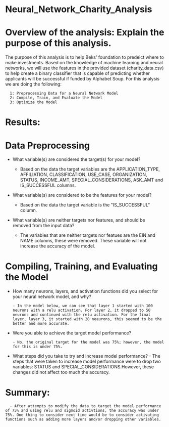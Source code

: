 # Neural_Network_Charity_Analysis

# Overview of the analysis: Explain the purpose of this analysis.

The purpose of this analysis is to help Beks' foundation to predeict where to make investments. Based on the knowledge of machine learning and neural networks, we will use the features in the provided dataset (charity_data.csv) to help create a binary classifier that is capable of predicting whether applicants will be successful if funded by Alphabet Soup. For this analysis we are doing the following: 

      1: Preprocessing Data for a Neural Network Model
      2: Compile, Train, and Evaluate the Model
      3: Optimize the Model


# Results: 
  # Data Preprocessing

* What variable(s) are considered the target(s) for your model?
     
     - Based on the data the target variables are the APPLICATION_TYPE, AFFILIATION, CLASSIFICATION, USE_CASE, ORGANIZATION, STATUS, INCOME_AMT, SPECIAL_CONSIDERATIONS, ASK_AMT and IS_SUCCESSFUL columns.

* What variable(s) are considered to be the features for your model?
     
     - Based on the data the target variable is the "IS_SUCCESSFUL" column.
      
* What variable(s) are neither targets nor features, and should be removed from the input data?
     
     - The variables that are neither targets nor featues are the EIN and NAME columns, these were removed. These variable will not increase the accuracy of the model. 
      

# Compiling, Training, and Evaluating the Model

* How many neurons, layers, and activation functions did you select for your neural network model, and why?

      - In the model below, we can see that layer 1 started with 100 neurons with a relu activation. For layer 2, it dropped to 50 neurons and continued with the relu activation. For the final layer, layer 3, it started with 20 neaurons, this seemed to be the better and more accurate. 

* Were you able to achieve the target model performance?
      
      - No, the original target for the model was 75%; however, the model for this is under 75%. 


* What steps did you take to try and increase model performance?
      - The steps that were taken to increase model performance were to drop two variables: STATUS and SPECIAL_CONSIDERATIONS.However, these changes did not affect too much the accuracy. 

# Summary: 
      - After attempts to modify the data to target the model performance of 75% and using relu and sigmoid activtions, the accuracy was under 75%. One thing to consider next time would be to consider activating functions such as adding more layers and/or dropping other variables. 
      
